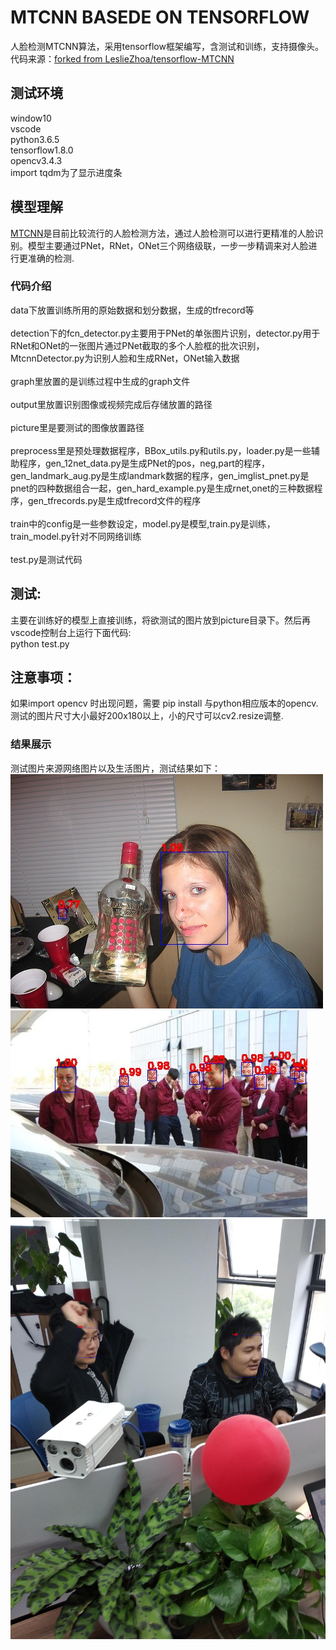 
# MTCNN  BASEDE ON TENSORFLOW
人脸检测MTCNN算法，采用tensorflow框架编写，含测试和训练，支持摄像头。代码来源：[forked from LeslieZhoa/tensorflow-MTCNN ](https://github.com/LeslieZhoa/tensorflow-MTCNN)
##  测试环境
window10<br>
vscode<br>
python3.6.5<br>
tensorflow1.8.0<br>
opencv3.4.3<br>
import tqdm为了显示进度条<br>
## 模型理解
[MTCNN](https://kpzhang93.github.io/MTCNN_face_detection_alignment/index.html)是目前比较流行的人脸检测方法，通过人脸检测可以进行更精准的人脸识别。模型主要通过PNet，RNet，ONet三个网络级联，一步一步精调来对人脸进行更准确的检测.
### 代码介绍
data下放置训练所用的原始数据和划分数据，生成的tfrecord等<br><br>
detection下的fcn_detector.py主要用于PNet的单张图片识别，detector.py用于RNet和ONet的一张图片通过PNet截取的多个人脸框的批次识别，MtcnnDetector.py为识别人脸和生成RNet，ONet输入数据<br><br>
graph里放置的是训练过程中生成的graph文件<br><br>
output里放置识别图像或视频完成后存储放置的路径<br><br>
picture里是要测试的图像放置路径<br><br>
preprocess里是预处理数据程序，BBox_utils.py和utils.py，loader.py是一些辅助程序，gen_12net_data.py是生成PNet的pos，neg,part的程序，gen_landmark_aug.py是生成landmark数据的程序，gen_imglist_pnet.py是pnet的四种数据组合一起，gen_hard_example.py是生成rnet,onet的三种数据程序，gen_tfrecords.py是生成tfrecord文件的程序<br><br>
train中的config是一些参数设定，model.py是模型,train.py是训练，train_model.py针对不同网络训练<br><br>
test.py是测试代码<br>
## 测试:<br>
主要在训练好的模型上直接训练，将欲测试的图片放到picture目录下。然后再vscode控制台上运行下面代码:<br>
python test.py<br>
## 注意事项：
 如果import opencv 时出现问题，需要 pip install 与python相应版本的opencv.<br>
 测试的图片尺寸大小最好200x180以上，小的尺寸可以cv2.resize调整.
### 结果展示
测试图片来源网络图片以及生活图片，测试结果如下：<br>
![](https://github.com/1115146632/tensorflow-MTCNN/blob/master/output/2007_000346.jpg)<br>
![](https://github.com/1115146632/tensorflow-MTCNN/blob/master/output/w475_h331_9a5169d0369e4e1496d1cdfabb1ded85.jpg)<br>
![](https://github.com/1115146632/tensorflow-MTCNN/blob/master/output/a861d47ca08b7cd41959c5e3a97599a5.jpg)<br>
